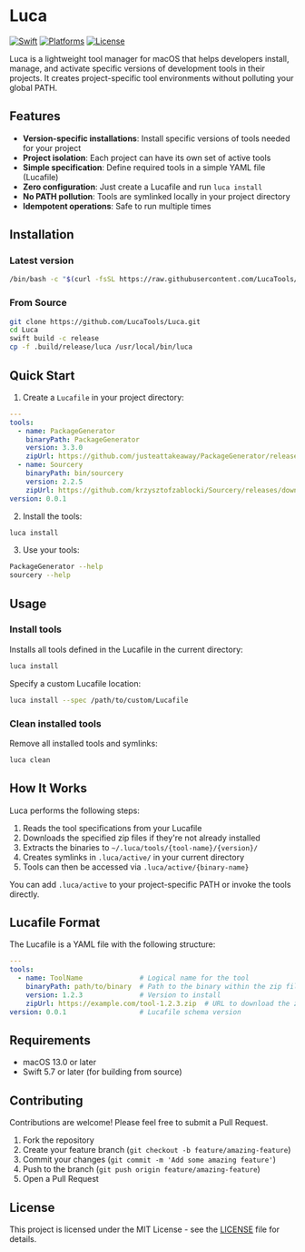 # Luca

[![Swift](https://img.shields.io/badge/Swift-5.7+-orange.svg)](https://swift.org)
[![Platforms](https://img.shields.io/badge/Platforms-macOS-blue.svg)](https://apple.com/macos)
[![License](https://img.shields.io/badge/License-MIT-green.svg)](LICENSE)

Luca is a lightweight tool manager for macOS that helps developers install, manage, and activate specific versions of development tools in their projects. It creates project-specific tool environments without polluting your global PATH.

## Features

- **Version-specific installations**: Install specific versions of tools needed for your project
- **Project isolation**: Each project can have its own set of active tools
- **Simple specification**: Define required tools in a simple YAML file (Lucafile)
- **Zero configuration**: Just create a Lucafile and run `luca install`
- **No PATH pollution**: Tools are symlinked locally in your project directory
- **Idempotent operations**: Safe to run multiple times

## Installation

### Latest version

```bash
/bin/bash -c "$(curl -fsSL https://raw.githubusercontent.com/LucaTools/Lucainstall/HEAD/install.sh)"
```

### From Source

```bash
git clone https://github.com/LucaTools/Luca.git
cd Luca
swift build -c release
cp -f .build/release/luca /usr/local/bin/luca
```

## Quick Start

1. Create a `Lucafile` in your project directory:

```yaml
---
tools:
  - name: PackageGenerator
    binaryPath: PackageGenerator
    version: 3.3.0
    zipUrl: https://github.com/justeattakeaway/PackageGenerator/releases/download/3.3.0/PackageGenerator-macOS.zip
  - name: Sourcery
    binaryPath: bin/sourcery
    version: 2.2.5
    zipUrl: https://github.com/krzysztofzablocki/Sourcery/releases/download/2.2.5/sourcery-2.2.5.zip
version: 0.0.1
```

2. Install the tools:

```bash
luca install
```

3. Use your tools:

```bash
PackageGenerator --help
sourcery --help
```

## Usage

### Install tools

Installs all tools defined in the Lucafile in the current directory:

```bash
luca install
```

Specify a custom Lucafile location:

```bash
luca install --spec /path/to/custom/Lucafile
```

### Clean installed tools

Remove all installed tools and symlinks:

```bash
luca clean
```

## How It Works

Luca performs the following steps:

1. Reads the tool specifications from your Lucafile
2. Downloads the specified zip files if they're not already installed
3. Extracts the binaries to `~/.luca/tools/{tool-name}/{version}/`
4. Creates symlinks in `.luca/active/` in your current directory
5. Tools can then be accessed via `.luca/active/{binary-name}`

You can add `.luca/active` to your project-specific PATH or invoke the tools directly.

## Lucafile Format

The Lucafile is a YAML file with the following structure:

```yaml
---
tools:
  - name: ToolName              # Logical name for the tool
    binaryPath: path/to/binary  # Path to the binary within the zip file
    version: 1.2.3              # Version to install
    zipUrl: https://example.com/tool-1.2.3.zip  # URL to download the zip archive
version: 0.0.1                  # Lucafile schema version
```

## Requirements

- macOS 13.0 or later
- Swift 5.7 or later (for building from source)

## Contributing

Contributions are welcome! Please feel free to submit a Pull Request.

1. Fork the repository
2. Create your feature branch (`git checkout -b feature/amazing-feature`)
3. Commit your changes (`git commit -m 'Add some amazing feature'`)
4. Push to the branch (`git push origin feature/amazing-feature`)
5. Open a Pull Request

## License

This project is licensed under the MIT License - see the [LICENSE](LICENSE) file for details.
